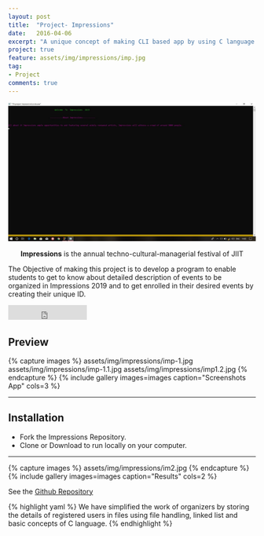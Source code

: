 ```yaml
---
layout: post
title:  "Project- Impressions"
date:   2016-04-06
excerpt: "A unique concept of making CLI based app by using C language of our college fest 'Impressions'"
project: true
feature: assets/img/impressions/imp.jpg
tag:
- Project
comments: true
---
```


![Firstlook](assets/img/impressions/imp-1.jpg)    

<center><b>Impressions</b> is the annual techno-cultural-managerial festival of JIIT</center>

The Objective of making this project is to develop a program to enable students to get to know about detailed description of events to be organized in Impressions 2019 and to get enrolled in their desired events by creating their unique ID.

<iframe src="https://github.com/xAtishayx/Impressions" frameborder="0" scrolling="0" width="160px" height="30px"></iframe>    


## Preview

{% capture images %}
	assets/img/impressions/imp-1.jpg
  assets/img/impressions/imp-1.1.jpg
  assets/img/impressions/imp1.2.jpg
{% endcapture %}
{% include gallery images=images caption="Screenshots App" cols=3 %}

---
## Installation
* Fork the Impressions Repository.
* Clone or Download to run locally on your computer.
---
{% capture images %}
	assets/img/impressions/im2.jpg
{% endcapture %}
{% include gallery images=images caption="Results" cols=2 %}      

See the [Github Repository](https://github.com/xAtishayx/Impressions)     


{% highlight yaml %}
We have simplified the work of organizers by storing the details of registered users in files using file handling, linked list and basic concepts of C language.
{% endhighlight %}
